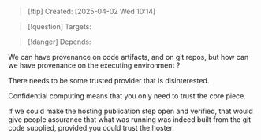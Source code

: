 
>[!tip] Created: [2025-04-02 Wed 10:14]

>[!question] Targets: 

>[!danger] Depends: 

We can have provenance on code artifacts, and on git repos, but how can we have provenance on the executing environment ?

There needs to be some trusted provider that is disinterested.

Confidential computing means that you only need to trust the core piece.

If we could make the hosting publication step open and verified, that would give people assurance that what was running was indeed built from the git code supplied, provided you could trust the hoster.